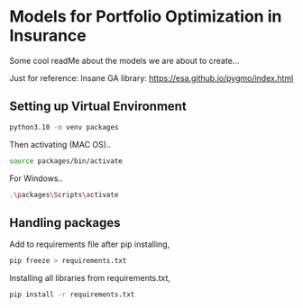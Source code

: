 # Models for Portfolio Optimization in Insurance

Some cool readMe about the models we are about to create...

Just for reference:
Insane GA library: https://esa.github.io/pygmo/index.html

## Setting up Virtual Environment

```sh
python3.10 -m venv packages 
```
Then activating (MAC OS)..
```sh
source packages/bin/activate
```
For Windows..
```sh
.\packages\Scripts\activate
```
## Handling packages
Add to requirements file after pip installing,
```sh
pip freeze > requirements.txt
```
Installing all libraries from requirements.txt,
```sh
pip install -r requirements.txt
```
